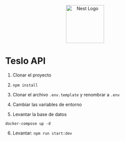 <p align="center">
  <a href="http://nestjs.com/" target="blank"><img src="https://nestjs.com/img/logo-small.svg" width="120" alt="Nest Logo" /></a>
</p>

# Teslo API
1. Clonar el proyecto

2. ```npm install```

3. Clonar el archivo ```.env.template``` y renombrar a ```.env```

4. Cambiar las variables de entorno

5. Levantar la base de datos
```
docker-compose up -d
```

6. Levantar: ````npm run start:dev````
